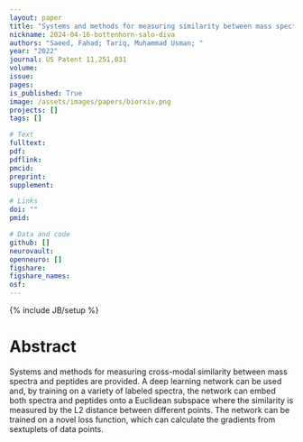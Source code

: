 ```yaml
---
layout: paper
title: "Systems and methods for measuring similarity between mass spectra and peptides"
nickname: 2024-04-16-bottenhorn-salo-diva
authors: "Saeed, Fahad; Tariq, Muhammad Usman; "
year: "2022"
journal: US Patent 11,251,031
volume: 
issue:
pages: 
is_published: True
image: /assets/images/papers/biorxiv.png
projects: []
tags: []

# Text
fulltext:
pdf:
pdflink:
pmcid:
preprint: 
supplement:

# Links
doi: ""
pmid:

# Data and code
github: []
neurovault:
openneuro: []
figshare:
figshare_names:
osf:
---
```

{% include JB/setup %}

# Abstract

Systems and methods for measuring cross-modal similarity between mass spectra and peptides are provided. A deep learning network can be used and, by training on a variety of labeled spectra, the network can embed both spectra and peptides onto a Euclidean subspace where the similarity is measured by the L2 distance between different points. The network can be trained on a novel loss function, which can calculate the gradients from sextuplets of data points.
